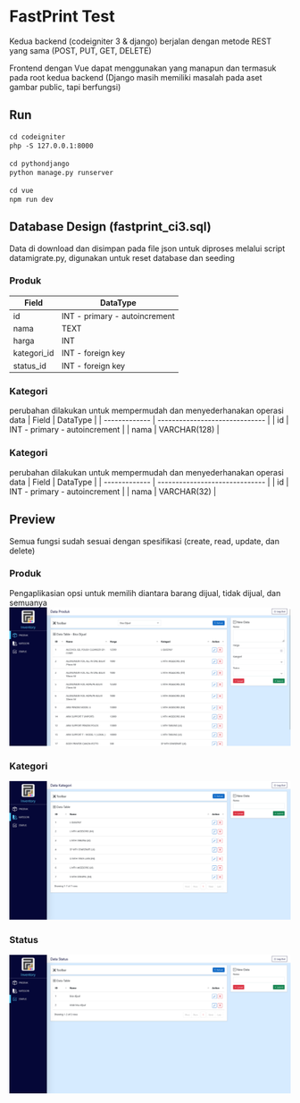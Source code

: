 # FastPrint Test
Kedua backend (codeigniter 3 & django) berjalan dengan metode REST yang sama (POST, PUT, GET, DELETE)

Frontend dengan Vue dapat menggunakan yang manapun dan termasuk pada root kedua backend (Django masih memiliki masalah pada aset gambar public, tapi berfungsi)

## Run
```
cd codeigniter
php -S 127.0.0.1:8000

cd pythondjango
python manage.py runserver

cd vue
npm run dev
```

## Database Design (fastprint_ci3.sql)
Data di download dan disimpan pada file json untuk diproses melalui script datamigrate.py, digunakan untuk reset database dan seeding

### Produk
| Field         | DataType                       |
| ------------- | ------------------------------ |
| id            | INT - primary - autoincrement  |
| nama          | TEXT                           |
| harga         | INT                            |
| kategori_id   | INT - foreign key              |
| status_id     | INT - foreign key              |


### Kategori
perubahan dilakukan untuk mempermudah dan menyederhanakan operasi data
| Field         | DataType                       |
| ------------- | ------------------------------ |
| id            | INT - primary - autoincrement  |
| nama          | VARCHAR(128)                   |

### Kategori
perubahan dilakukan untuk mempermudah dan menyederhanakan operasi data
| Field         | DataType                       |
| ------------- | ------------------------------ |
| id            | INT - primary - autoincrement  |
| nama          | VARCHAR(32)                    |

## Preview

Semua fungsi sudah sesuai dengan spesifikasi (create, read, update, dan delete)

### Produk
Pengaplikasian opsi untuk memilih diantara barang dijual, tidak dijual, dan semuanya
![Product page preview.](/report/product.png)

### Kategori
![Category page preview.](/report/category.png)

### Status
![Status page preview.](/report/status.png)
